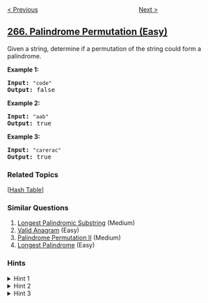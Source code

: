 <!--|This file generated by command(leetcode description); DO NOT EDIT.    |-->
<!--+----------------------------------------------------------------------+-->
<!--|@author    openset <openset.wang@gmail.com>                           |-->
<!--|@link      https://github.com/openset                                 |-->
<!--|@home      https://github.com/openset/leetcode                        |-->
<!--+----------------------------------------------------------------------+-->

[< Previous](https://github.com/openset/leetcode/tree/master/problems/paint-house-ii "Paint House II")
　　　　　　　　　　　　　　　　
[Next >](https://github.com/openset/leetcode/tree/master/problems/palindrome-permutation-ii "Palindrome Permutation II")

## [266. Palindrome Permutation (Easy)](https://leetcode.com/problems/palindrome-permutation "回文排列")

<p>Given a string, determine if a permutation of the string could form a palindrome.</p>

<p><strong>Example 1:</strong></p>

<pre><strong>Input:</strong> <code>&quot;code&quot;</code>
<strong>Output:</strong> false</pre>

<p><strong>Example 2:</strong></p>

<pre><strong>Input:</strong> <code>&quot;aab&quot;</code>
<strong>Output:</strong> true</pre>

<p><strong>Example 3:</strong></p>

<pre><strong>Input:</strong> <code>&quot;carerac&quot;</code>
<strong>Output:</strong> true</pre>

### Related Topics
  [[Hash Table](https://github.com/openset/leetcode/tree/master/tag/hash-table/README.md)]

### Similar Questions
  1. [Longest Palindromic Substring](https://github.com/openset/leetcode/tree/master/problems/longest-palindromic-substring) (Medium)
  1. [Valid Anagram](https://github.com/openset/leetcode/tree/master/problems/valid-anagram) (Easy)
  1. [Palindrome Permutation II](https://github.com/openset/leetcode/tree/master/problems/palindrome-permutation-ii) (Medium)
  1. [Longest Palindrome](https://github.com/openset/leetcode/tree/master/problems/longest-palindrome) (Easy)

### Hints
<details>
<summary>Hint 1</summary>
Consider the palindromes of odd vs even length. What difference do you notice?
</details>

<details>
<summary>Hint 2</summary>
Count the frequency of each character.
</details>

<details>
<summary>Hint 3</summary>
If each character occurs even number of times, then it must be a palindrome. How about character which occurs odd number of times?
</details>
